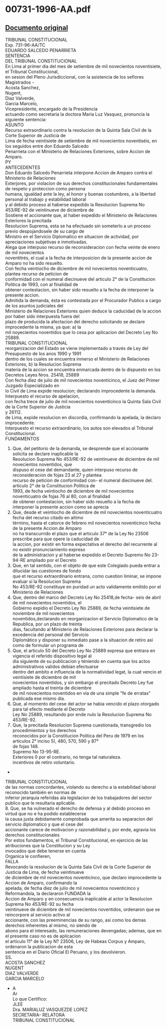 
00731-1996-AA.pdf
=================
  
[Documento original](https://tc.gob.pe/jurisprudencia/1997/00731-1996-AA.pdf)  
---  
TRIBUNAL CONSTITUCIONAL  
Exp. 731-96-AA/TC  
EDUARDO SALCEDO PENARRIETA  
SENTENCIA  
DEL TRIBUNAL CONSTITUCIONAL  
En Lima al primer dia del mes de setiembre de mil novecientos noventisiete, el Tribunal Constitucional,  
en sesion del Pleno Jurisdiccional, con la asistencia de los sefiores Magistrados -  
Acosta Sanchez,  
Nugent,  
Diaz Valverde,  
Garcia Marcelo,  
Vicepresidente, encargado de la Presidencia  
actuando como secretaria la doctora Maria Luz Vasquez, pronuncia la siguiente sentencia:  
ASUNTO  
Recurso extraordinario contra la resolucion de la Quinta Sala Civil de la Corte Superior de Justicia de  
Lima de fecha veintisiete de setiembre de mil novecientos noventiséis, en los seguidos entre don Eduardo Salcedo  
Penarrieta con el Ministerio de Relaciones Exteriores, sobre Accion de Amparo.  
PY  
ANTECEDENTES  
Don Eduardo Salcedo Penarrieta interpone Accion de Amparo contra el Ministerio de Relaciones  
Exterjores, por violacion de sus derechos constitucionales fundamentales de respeto y proteccion como persona  
humana, igualdad ante la ley, al honor y buenas costumbres, a la libertad personal al trabajo y estabilidad laboral  
y al debido proceso al haberse expedido la Resolucion Suprema No 453/RE-92 de veintinueve de diciembre de  
Sostiene el accionante que, al haber expedido el Ministerio de Relaciones Exteriores la precitada  
Resolucion Suprema, esta se ha efectuado sin someterlo a un proceso previo despojandosele de su cargo de  
Ministro en el Servicio Diplomatico en situacion de actividad, por apreciaciones subjetivas e inmotivadas.  
Alega que interpuso recurso de reconsideracion con fecha veinte de enero de mil novecientos  
noventitrés, el cual a la fecha de interposicion de la presente accion de Amparo no ha sido resuelto.  
Con fecha veintiocho de diciembre de mil novecientos noventicuatro, plantea recurso de peticion de  
conformidad con el numeral diecinueve del articulo 2° de la Constitucion Politica de 1993, con al finalidad de  
obtener contestacion, sin haber sido resuelto a la fecha de interponer la presente accion.  
Admitida la demanda, ésta es contestada por el Procurador Publico a cargo de los asuntos judiciales del  
Ministerio de Relaciones Exteriores quien deduce la caducidad de la accion por haber sido interpuesta fuera del  
plazo de producida la afectacion del derecho solicitando se declare improcedente la misma, ya que: a) la  
mil noyecientos noventidos que lo cesa por aplicacion del Decreto Ley No 25889.  
TRIBUNAL CONSTITUCIONAL  
reorganizacion del Estado se viene implementado a través de Ley del Presupuesto de los anos 1990 y 1991  
dentro de los cuales se encuentra inmerso el Ministerio de Relaciones Exteriores, b) la Resolucion Suprema  
materia de la accion se encuentra enmarcada dentro de lo dispuesto en los Decretos Leyes Nros. 25418, 25889  
Con fecha diez de julio de mil novecientos noventicinco, el Juez del Primer Juzgado Especializado en  
lo Civil de Lima expide resolucion; declarando improcedente la demanda. Interpuesto el recurso de apelacion,  
con fecha trece de julio de mil novecientos noventicinco la Quinta Sala Civil de la Corte Superior de Justicia  
y 26112.  
de Lima, expide resolucion en discordia, confirmando la apelada, la declaro improcedente.  
Interpuesto el recurso extraordinario, los autos son elevados al Tribunal Constitucional.  
FUNDAMENTOS  
1. Que, del petitorio de la demanda, se desprende que el accionante solicita se declare inaplicable la  
Resolucion Suprema No 453/RE-92 de veintinueve de diciembre de mil novecientos noventidos, que  
dispuso el cese del demandante, quien interpuso recurso de reconsideracion de fojas 23 al 27 y plantea  
recurso de peticion de conformidad con- el numeral diecinueve del. articulo 2° de la Constitucion Politica de  
1993, de fecha veintiocho de diciembre de mil novecientos noventicuatro de fojas 76 al 80, con al finalidad  
de obtener contestacion, sin haber sido resuelto a la fecha de interponer la presente accion como se aprecia  
2. Que, desde et veintiocho de diciembre de mil novecientos noventicuatro fecha det recurso citado en aitimo  
término, hasta el catorce de febrero mil novecientos noventicinco fecha de la presente Accion.de Amparo  
no ha transcurrido el plazo que el articulo 37° de la Ley No 23506 prescribe para que opere la caducidad de  
la accion, por existir en forma expectativa el derecho del recurrente al no existir pronunciamiento expreso  
de la administracion y al haberse expedido el Decreto Supremo No 23-94-RE ampliado por el Decreto  
3. Que, en tal sentido, con el objeto de que este Colegiado pueda entrar a dilucidar las cuestiones de fondo  
que et recurso extraordinario entrana, como cuestion liminar, se impone evaluar si la Resolucion Suprema  
No 453/RE-92 constituye en puridad un acto validamente emitido por el Ministerio de Relaciones  
4. Que, dentro del marco del Decreto Ley No 25418,de fecha- seis de abril de mil novecientos noventidos, el  
Gobierno expidio el Decreto Ley No 25889, de fecha veintisiete de noviembre de mil novecientos  
noventidos,declarando en reorganizacion el Servicio Diplomatico de la Republica, por un plazo de treinta  
dias, facultando al Ministerio de Relaciones Exteriores para declarar la excedencia del personal del Servicio  
Diplomâtico y disponer su inmediato pase a la situacion de retiro asi como de formular un programa de  
5. Que, el articulo 50 del Decreto Ley No 25889 expresa que entrara en vigencia el referido dispositivo legal al  
dia siguiente de su publicacion y téniendo en cuenta que los actos administrativos validos debian efectuarse  
dentro det ambito e influencia de la normatividad legat, la cuat vencio et veintisiete de diciembre de mit  
novecientos noventidos, y sin embargo el precitado Decreto Ley fue ampliado hasta el treinta de diciembre  
de mil novecientos noventidos en via de una simple "fe de erratas" publicada ese mismo dia.  
6. Que, al momento del cese del actor se habia vencido el plazo otorgado para tal efecto mediante el Decreto  
Ley No 25889, resultando por ende nulo la Resolucion Suprema No 453/RE-92.  
7. Que, la precitada Resolucion Suprema cuestionada, transgredio los procedimientos y los derechos  
reconocidos por la Constitucion Politica del Peru de 1979 en los articulos 2° inciso 5), 480, 570, 590 y 87°  
de fojas 148.  
Supremo No 13-95-RE.  
Exteriores 0 por el contrario, no tenga tal naturaleza.  
incentivos de retiro voluntario.  
-  
TRIBUNAL CONSTITUCIONAL  
de las normas concordantes, violando su derecho a la estabilidad laboral reconocido también en normas de  
inferior jerarquia referidas ala legislacion de los trabajadores del sector publico que le resultaria aplicable.  
8. Que, se ha vulnerado el derecho de defensa y al debido proceso en virtud que no e ha podido establecerse  
la causa justa debidamente comprobada que amerita su separacion del servicio diplomatico y que el cese del  
accionante carece de motivacion y razonabilidad y, por ende, agravia los derechos constitucionales  
Por estos fundamentos, el Tribunal Constitucional, en ejercicio de las atribuciones que la Constitucion y su Ley  
invocados que debe tenerse en cuenta  
Organica le confieren,  
FALLA  
Revocando la resolucion de la Quinta Sala Civil de la Corte Superior de Justicia de Lima, de fecha veintinueve  
de diciembre de mil novecientos noventicinco, que declaro improcedente la Accion de Amparo, confirmando la  
apelada, de fecha diez de julio de mil novecientos noventicinco y Reformandola, la declararon FUNDADA la  
Accion de Amparo y en consecuencia inaplicable al actor la Resolucion Suprema No 453/RE-92 su fecha  
veintinueve de diciembre de mil novecientos noventidos, ordenaron que se reincorpore al servicio activo al  
accionante, con las preeminencias de su rango, asi como los demas derechos inherentes al mismo, no siendo de  
abono para el interesado, las remuneraciones devengadas; ademas, que en el presente caso no es de aplicacion  
el articulo 11° de la Ley N? 23506, Ley de Habeas Corpus y Amparo, ordenaron la publicacion de esta  
sentencia en el Diario Oficial El Peruano, y los devolvieron.  
SS.  
ACOSTA SANCHEZ  
NUGENT  
DIAZ VALVERDE  
GARCIA MARCELO  
- A   
Ar  
Lo que Certifico:  
JLEE  
Dra. MARIALUZ VASQUEZDE LOPEZ  
SECRETARIA- RELATORA  
TRIBUNAL CONSTITUCIONAL